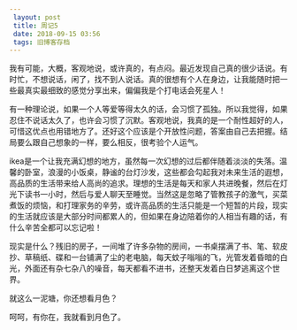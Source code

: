 ```yaml
---
 layout: post
 title: 周记5
 date: 2018-09-15 03:56
 tags: 旧博客存档
---
```

我有可能，大概，客观地说，或许真的，有点闷。最近发现自己真的很少话说。有时忙，不想说话，闲了，找不到人说话。真的很想有个人在身边，让我能随时把一些最真实最细致的感觉分享出来，偏偏我是个打电话会死星人！

有一种理论说，如果一个人等爱等得太久的话，会习惯了孤独。所以我觉得，如果忍住不说话太久了，也许会习惯了沉默。客观地说，我真的是一个耐性超好的人，可惜这优点也用错地方了。还好这个应该是个开放性问题，答案由自己去把握。结局要么跟自己想象的一样，要么相反，很考验个人运气。

ikea是一个让我充满幻想的地方，虽然每一次幻想的过后都伴随着淡淡的失落。温馨的卧室，浪漫的小饭桌，静谧的台灯沙发，这些都会勾起我对未来生活的遐想，高品质的生活带来给人高尚的追求。理想的生活是每天和家人共进晚餐，然后在灯光下读书一小时，然后与爱人聊天至睡觉。当然这是忽略了管教孩子的激气，买菜煮饭的烦恼，和打理家务的辛劳，或许高品质的生活只能是一个短暂的片段，现实的生活就应该是大部分时间都累人的，但如果在身边陪着你的人相当有趣的话，有什么辛苦全都可以忘记啦！

现实是什么？残旧的房子，一间堆了许多杂物的房间，一书桌摆满了书、笔、软皮抄、草稿纸、碟和一台铺满了尘的老电脑，每天蚊子嗡嗡的飞，光管发着昏暗的白光，外面还有杂七杂八的噪音，每天都看不进书，还整天发着白日梦逃离这个世界。

就这么一泥塘，你还想看月色？

呵呵，有你在，我就看到月色了。

